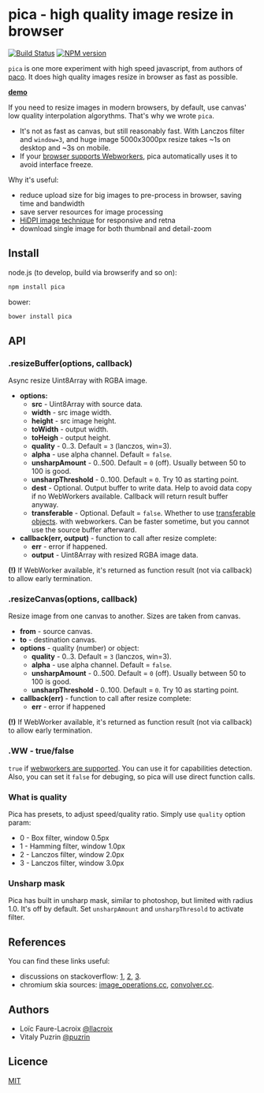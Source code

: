 pica - high quality image resize in browser
===========================================

[![Build Status](https://travis-ci.org/nodeca/pica.svg?branch=master)](https://travis-ci.org/nodeca/pica)
[![NPM version](https://img.shields.io/npm/v/pica.svg)](https://www.npmjs.org/package/pica)

`pica` is one more experiment with high speed javascript, from authors of
[paco](https://github.com/nodeca/pako). It does high quality images resize
in browser as fast as possible.

[__demo__](http://nodeca.github.io/pica/demo/)

If you need to resize images in modern browsers, by default, use canvas'
low quality interpolation algorythms. That's why we wrote `pica`.

- It's not as fast as canvas, but still reasonably fast. With Lanczos filter and
  `window=3`, and huge image 5000x3000px resize takes ~1s on desktop and ~3s on
  mobile.
- If your [browser supports Webworkers](http://caniuse.com/#feat=webworkers), pica automatically uses it to avoid
  interface freeze.

Why it's useful:

- reduce upload size for big images to pre-process in browser, saving time and bandwidth
- save server resources for image processing
- [HiDPI image technique](http://www.html5rocks.com/en/mobile/high-dpi/#toc-tech-overview) for responsive and retna
- download single image for both thumbnail and detail-zoom


Install
-------

node.js (to develop, build via browserify and so on):

```bash
npm install pica
```

bower:

```bash
bower install pica
```


API
---

### .resizeBuffer(options, callback)

Async resize Uint8Array with RGBA image.

- __options:__
  - __src__ - Uint8Array with source data.
  - __width__ - src image width.
  - __height__ - src image height.
  - __toWidth__ - output width.
  - __toHeigh__ - output height.
  - __quality__ - 0..3. Default = `3` (lanczos, win=3).
  - __alpha__ - use alpha channel. Default = `false`.
  - __unsharpAmount__ - 0..500. Default = `0` (off). Usually between 50 to 100 is good.
  - __unsharpThreshold__ - 0..100. Default = `0`. Try 10 as starting point.
  - __dest__ - Optional. Output buffer to write data. Help to avoid data copy
    if no WebWorkers available. Callback will return result buffer anyway.
  - __transferable__ - Optional. Default = `false`. Whether to use
    [transferable objects](http://updates.html5rocks.com/2011/12/Transferable-Objects-Lightning-Fast).
    with webworkers. Can be faster sometime, but you cannot use the source buffer afterward.
- __callback(err, output)__ - function to call after resize complete:
  - __err__ - error if happened.
  - __output__ - Uint8Array with resized RGBA image data.

__(!)__ If WebWorker available, it's returned as function result (not via
  callback) to allow early termination.


### .resizeCanvas(options, callback)

Resize image from one canvas to another. Sizes are taken from canvas.

- __from__ - source canvas.
- __to__ - destination canvas.
- __options__ - quality (number) or object:
  - __quality__ - 0..3. Default = `3` (lanczos, win=3).
  - __alpha__ - use alpha channel. Default = `false`.
  - __unsharpAmount__ - 0..500. Default = `0` (off). Usually between 50 to 100 is good.
  - __unsharpThreshold__ - 0..100. Default = `0`. Try 10 as starting point.
- __callback(err)__ - function to call after resize complete:
  - __err__ - error if happened

__(!)__ If WebWorker available, it's returned as function result (not via
  callback) to allow early termination.


### .WW - true/false

`true` if [webworkers are supported](http://caniuse.com/#feat=webworkers).  You can use it for capabilities detection.
Also, you can set it `false` for debuging, so pica will use direct function calls.


### What is quality

Pica has presets, to adjust speed/quality ratio. Simply use `quality` option param:

- 0 - Box filter, window 0.5px
- 1 - Hamming filter, window 1.0px
- 2 - Lanczos filter, window 2.0px
- 3 - Lanczos filter, window 3.0px


### Unsharp mask

Pica has built in unsharp mask, similar to photoshop, but limited with
radius 1.0. It's off by default. Set `unsharpAmount` and `unsharpThresold`
to activate filter.


References
----------

You can find these links useful:

- discussions on stackoverflow:
  [1](http://stackoverflow.com/questions/943781/),
  [2](http://stackoverflow.com/questions/18922880/),
  [3](http://stackoverflow.com/questions/2303690/).
- chromium skia sources:
  [image_operations.cc](http://src.chromium.org/svn/trunk/src/skia/ext/image_operations.cc),
  [convolver.cc](http://src.chromium.org/svn/trunk/src/skia/ext/convolver.cc).


Authors
-------

- Loïc Faure-Lacroix [@llacroix](https://github.com/llacroix)
- Vitaly Puzrin [@puzrin](https://github.com/puzrin)


Licence
-------

[MIT](https://github.com/nodeca/pica/blob/master/LICENSE)
